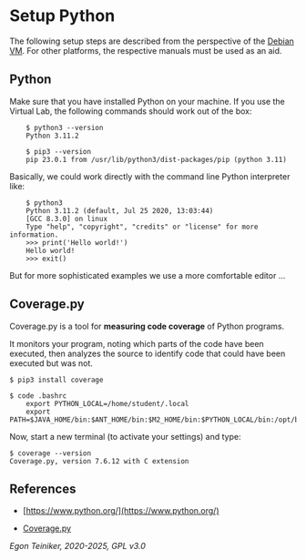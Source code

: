 # Setup Python

The following setup steps are described from the perspective of the [Debian VM]().
For other platforms, the respective manuals must be used as an aid.

## Python

Make sure that you have installed Python on your machine. If you use the Virtual Lab,
the following commands should work out of the box:
```
    $ python3 --version
    Python 3.11.2

    $ pip3 --version
    pip 23.0.1 from /usr/lib/python3/dist-packages/pip (python 3.11)
```

Basically, we could work directly with the command line Python interpreter like:
```
    $ python3
    Python 3.11.2 (default, Jul 25 2020, 13:03:44)
    [GCC 8.3.0] on linux
    Type "help", "copyright", "credits" or "license" for more information.
    >>> print('Hello world!')
    Hello world!
    >>> exit()
```
But for more sophisticated examples we use a more comfortable editor ...


## Coverage.py
Coverage.py is a tool for **measuring code coverage** of Python programs.

It monitors your program, noting which parts of the code have been executed,
then analyzes the source to identify code that could have been executed but
was not.
```
$ pip3 install coverage
```

```
$ code .bashrc
    export PYTHON_LOCAL=/home/student/.local
    export PATH=$JAVA_HOME/bin:$ANT_HOME/bin:$M2_HOME/bin:$PYTHON_LOCAL/bin:/opt/bin:$PATH
```
Now, start a new terminal (to activate your settings) and type:
```
$ coverage --version
Coverage.py, version 7.6.12 with C extension
```




## References
* [https://www.python.org/](https://www.python.org/)

* [Coverage.py](https://coverage.readthedocs.io/en/coverage-5.5/)

*Egon Teiniker, 2020-2025, GPL v3.0*

